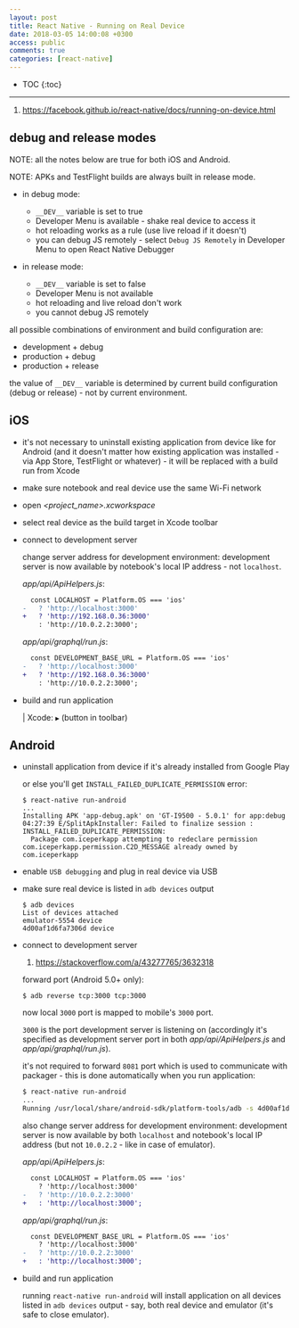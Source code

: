 ```yaml
---
layout: post
title: React Native - Running on Real Device
date: 2018-03-05 14:00:08 +0300
access: public
comments: true
categories: [react-native]
---
```


<!-- more -->

* TOC
{:toc}
<hr>

1. <https://facebook.github.io/react-native/docs/running-on-device.html>

debug and release modes
-----------------------

NOTE: all the notes below are true for both iOS and Android.

NOTE: APKs and TestFlight builds are always built in release mode.

- in debug mode:

  - `__DEV__` variable is set to true
  - Developer Menu is available - shake real device to access it
  - hot reloading works as a rule (use live reload if it doesn't)
  - you can debug JS remotely - select `Debug JS Remotely` in Developer Menu
    to open React Native Debugger

- in release mode:

  - `__DEV__` variable is set to false
  - Developer Menu is not available
  - hot reloading and live reload don't work
  - you cannot debug JS remotely

all possible combinations of environment and build configuration are:

- development + debug
- production + debug
- production + release

the value of `__DEV__` variable is determined by current build configuration
(debug or release) - not by current environment.

iOS
---

- it's not necessary to uninstall existing application from device
  like for Android (and it doesn't matter how existing application
  was installed - via App Store, TestFlight or whatever) - it will
  be replaced with a build run from Xcode
- make sure notebook and real device use the same Wi-Fi network
- open _\<project_name>.xcworkspace_
- select real device as the build target in Xcode toolbar
- connect to development server

  change server address for development environment: development server
  is now available by notebook's local IP address - not `localhost`.

  _app/api/ApiHelpers.js_:

  ```diff
    const LOCALHOST = Platform.OS === 'ios'
  -   ? 'http://localhost:3000'
  +   ? 'http://192.168.0.36:3000'
      : 'http://10.0.2.2:3000';
  ```

  _app/api/graphql/run.js_:

  ```diff
    const DEVELOPMENT_BASE_URL = Platform.OS === 'ios'
  -   ? 'http://localhost:3000'
  +   ? 'http://192.168.0.36:3000'
      : 'http://10.0.2.2:3000';
  ```

- build and run application

  | Xcode: `▶` (button in toolbar)

Android
-------

- uninstall application from device if it's already installed from Google Play

  or else you'll get `INSTALL_FAILED_DUPLICATE_PERMISSION` error:

  ```
  $ react-native run-android
  ...
  Installing APK 'app-debug.apk' on 'GT-I9500 - 5.0.1' for app:debug
  04:27:39 E/SplitApkInstaller: Failed to finalize session : INSTALL_FAILED_DUPLICATE_PERMISSION:
    Package com.iceperkapp attempting to redeclare permission com.iceperkapp.permission.C2D_MESSAGE already owned by com.iceperkapp
  ```

- enable `USB debugging` and plug in real device via USB
- make sure real device is listed in `adb devices` output

  ```
  $ adb devices
  List of devices attached
  emulator-5554 device
  4d00af1d6fa7306d device
  ```

- connect to development server

  1. <https://stackoverflow.com/a/43277765/3632318>

  forward port (Android 5.0+ only):

  ```
  $ adb reverse tcp:3000 tcp:3000
  ```

  now local `3000` port is mapped to mobile's `3000` port.

  `3000` is the port development server is listening on
  (accordingly it's specified as development server port in
  both _app/api/ApiHelpers.js_ and _app/api/graphql/run.js_).

  it's not required to forward `8081` port which is used to
  communicate with packager - this is done automatically when
  you run application:

  ```sh
  $ react-native run-android
  ...
  Running /usr/local/share/android-sdk/platform-tools/adb -s 4d00af1d6fa7306d reverse tcp:8081 tcp:8081
  ```


  also change server address for development environment: development
  server is now available by both `localhost` and notebook's local IP
  address (but not `10.0.2.2` - like in case of emulator).

  _app/api/ApiHelpers.js_:

  ```diff
    const LOCALHOST = Platform.OS === 'ios'
      ? 'http://localhost:3000'
  -   ? 'http://10.0.2.2:3000'
  +   : 'http://localhost:3000';
  ```

  _app/api/graphql/run.js_:

  ```diff
    const DEVELOPMENT_BASE_URL = Platform.OS === 'ios'
      ? 'http://localhost:3000'
  -   ? 'http://10.0.2.2:3000'
  +   : 'http://localhost:3000';
  ```

- build and run application

  running `react-native run-android` will install application on all
  devices listed in `adb devices` output - say, both real device and
  emulator (it's safe to close emulator).
